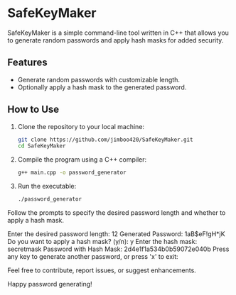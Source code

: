 # SafeKeyMaker

SafeKeyMaker is a simple command-line tool written in C++ that allows you to generate random passwords and apply hash masks for added security.

## Features

- Generate random passwords with customizable length.
- Optionally apply a hash mask to the generated password.

## How to Use

1. Clone the repository to your local machine:
   ```bash
   git clone https://github.com/jimboo420/SafeKeyMaker.git
   cd SafeKeyMaker

2. Compile the program using a C++ compiler:
   ```bash
   g++ main.cpp -o password_generator


3. Run the executable:
   ```bash
   ./password_generator


Follow the prompts to specify the desired password length and whether to apply a hash mask.

Enter the desired password length: 12
Generated Password: 1aB$eF!gH*jK
Do you want to apply a hash mask? (y/n): y
Enter the hash mask: secretmask
Password with Hash Mask: 2d4e1f1a534b0b59072e040b
Press any key to generate another password, or press 'x' to exit: <Press any key>



Feel free to contribute, report issues, or suggest enhancements.

Happy password generating!




